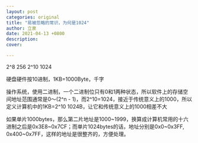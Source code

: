 ```yaml
---
layout: post
categories: original
title: "易被忽略的常识，为何是1024"
author: 立泉
date: 2021-04-13 +0800
description: 
cover: 

---
```


2^8 256
2^10 1024

硬盘硬件按10进制，1KB=1000Byte，千字


操作系统，使用二进制，一个二进制位只有0和1两种状态，所以软件上的存储空间地址范围通常是0～(2^n - 1)，而2^10=1024，接近于传统意义上的1000，所以定义计算机中的1KB=2^10 1024B，让它和传统意义上的1000相差不大

如果单片1000bytes，那么第二片地址是1000~1999，换算成计算机常用的十六进制之后是0x3E8~0x7CF；而单片1024bytes的话，地址分别是0x0~0x3FF, 0x400~0x7FF，这样的地址是很整齐的，方便处理。

